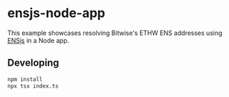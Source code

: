 # ensjs-node-app

This example showcases resolving Bitwise's ETHW ENS addresses using [ENSjs](https://github.com/ensdomains/ensjs) in a Node app.

## Developing

```bash
npm install
npx tsx index.ts
```
